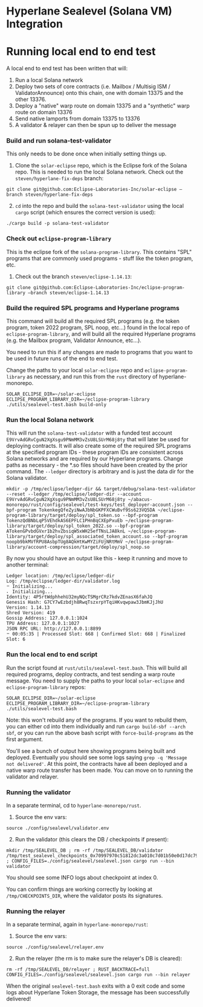 # Hyperlane Sealevel (Solana VM) Integration

# Running local end to end test

A local end to end test has been written that will:

1. Run a local Solana network
2. Deploy two sets of core contracts (i.e. Mailbox / Multisig ISM / ValidatorAnnounce) onto this chain, one with domain 13375 and the other 13376.
3. Deploy a "native" warp route on domain 13375 and a "synthetic" warp route on domain 13376
4. Send native lamports from domain 13375 to 13376
5. A validator & relayer can then be spun up to deliver the message

### Build and run solana-test-validator

This only needs to be done once when initially setting things up.

1. Clone the `solar-eclipse` repo, which is the Eclipse fork of the Solana repo. This is needed to run the local Solana network. Check out the `steven/hyperlane-fix-deps` branch:

```
git clone git@github.com:Eclipse-Laboratories-Inc/solar-eclipse –branch steven/hyperlane-fix-deps
```

2. `cd` into the repo and build the `solana-test-validator` using the local `cargo` script (which ensures the correct version is used):

```
./cargo build -p solana-test-validator
```

### Check out `eclipse-program-library`

This is the eclipse fork of the `solana-program-library`. This contains "SPL" programs that are commonly used programs - stuff like the token program, etc.

1. Check out the branch `steven/eclipse-1.14.13`:

```
git clone git@github.com:Eclipse-Laboratories-Inc/eclipse-program-library –branch steven/eclipse-1.14.13
```

### Build the required SPL programs and Hyperlane programs

This command will build all the required SPL programs (e.g. the token program, token 2022 program, SPL noop, etc...) found in the local repo of `eclipse-program-library`,
and will build all the required Hyperlane programs (e.g. the Mailbox program, Validator Announce, etc...).

You need to run this if any changes are made to programs that you want to be used in future runs of the end to end test.

Change the paths to your local `solar-eclipse` repo and `eclipse-program-library` as necessary, and run this from the `rust` directory of hyperlane-monorepo.

```
SOLAR_ECLIPSE_DIR=~/solar-eclipse ECLIPSE_PROGRAM_LIBRARY_DIR=~/eclipse-program-library ./utils/sealevel-test.bash build-only
```

### Run the local Solana network

This will run the `solana-test-validator` with a funded test account `E9VrvAdGRvCguN2XgXsgu9PNmMM3vZsU8LSUrM68j8ty` that will later be used for deploying contracts. It will also create some of the required SPL programs at the specified program IDs - these program IDs are consistent across Solana networks and are required by our Hyperlane programs. Change paths as necessary - the \*.so files should have been created by the prior command. The `--ledger` directory is arbitrary and is just the data dir for the Solana validator.

```
mkdir -p /tmp/eclipse/ledger-dir && target/debug/solana-test-validator --reset --ledger /tmp/eclipse/ledger-dir --account E9VrvAdGRvCguN2XgXsgu9PNmMM3vZsU8LSUrM68j8ty ~/abacus-monorepo/rust/config/sealevel/test-keys/test_deployer-account.json --bpf-program TokenkegQfeZyiNwAJbNbGKPFXCWuBvf9Ss623VQ5DA ~/eclipse-program-library/target/deploy/spl_token.so --bpf-program TokenzQdBNbLqP5VEhdkAS6EPFLC1PHnBqCXEpPxuEb ~/eclipse-program-library/target/deploy/spl_token_2022.so --bpf-program ATokenGPvbdGVxr1b2hvZbsiqW5xWH25efTNsLJA8knL ~/eclipse-program-library/target/deploy/spl_associated_token_account.so --bpf-program noopb9bkMVfRPU8AsbpTUg8AQkHtKwMYZiFUjNRtMmV ~/eclipse-program-library/account-compression/target/deploy/spl_noop.so
```

By now you should have an output like this - keep it running and move to another terminal:

```
Ledger location: /tmp/eclipse/ledger-dir
Log: /tmp/eclipse/ledger-dir/validator.log
⠒ Initializing...
⠄ Initializing...
Identity: 4P5rtWdphhehU32myNQcTSMgrCRz7kdvZEnasX6fahJQ
Genesis Hash: G7CY7wEzbdjh8RwqTszxrpYTqiHKvqwpaw3JbmKJjJhU
Version: 1.14.13
Shred Version: 419
Gossip Address: 127.0.0.1:1024
TPU Address: 127.0.0.1:1027
JSON RPC URL: http://127.0.0.1:8899
⠒ 00:05:35 | Processed Slot: 668 | Confirmed Slot: 668 | Finalized Slot: 6
```

### Run the local end to end script

Run the script found at `rust/utils/sealevel-test.bash`. This will build all required programs, deploy contracts, and test sending a warp route message. You need to supply the paths to your local `solar-eclipse` and `eclipse-program-library` repos:

```
SOLAR_ECLIPSE_DIR=~/solar-eclipse ECLIPSE_PROGRAM_LIBRARY_DIR=~/eclipse-program-library ./utils/sealevel-test.bash
```

Note: this won't rebuild any of the programs. If you want to rebuild them, you can either cd into them individually and run `cargo build-sbf --arch sbf`, or you can run the above bash script with `force-build-programs` as the first argument.

You'll see a bunch of output here showing programs being built and deployed. Eventually you should see some logs saying `grep -q 'Message not delivered'`. At this point, the contracts have all been deployed and a native warp route transfer has been made. You can move on to running the validator and relayer.

### Running the validator

In a separate terminal, cd to `hyperlane-monorepo/rust`.

1. Source the env vars:

```
source ./config/sealevel/validator.env
```

2. Run the validator (this clears the DB / checkpoints if present):

```
mkdir /tmp/SEALEVEL_DB ; rm -rf /tmp/SEALEVEL_DB/validator /tmp/test_sealevel_checkpoints_0x70997970c51812dc3a010c7d01b50e0d17dc79c8/* ; CONFIG_FILES=./config/sealevel/sealevel.json cargo run --bin validator
```

You should see some INFO logs about checkpoint at index 0.

You can confirm things are working correctly by looking at `/tmp/CHECKPOINTS_DIR`, where the validator posts its signatures.

### Running the relayer

In a separate terminal, again in `hyperlane-monorepo/rust`:

1. Source the env vars:

```
source ./config/sealevel/relayer.env
```

2. Run the relayer (the rm is to make sure the relayer's DB is cleared):

```
rm -rf /tmp/SEALEVEL_DB/relayer ; RUST_BACKTRACE=full CONFIG_FILES=./config/sealevel/sealevel.json cargo run --bin relayer
```

When the original `sealevel-test.bash` exits with a 0 exit code and some logs about Hyperlane Token Storage, the message has been successfully delivered!
